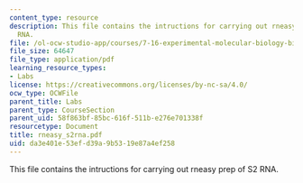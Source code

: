 ```yaml
---
content_type: resource
description: This file contains the intructions for carrying out rneasy prep of S2
  RNA.
file: /ol-ocw-studio-app/courses/7-16-experimental-molecular-biology-biotechnology-ii-spring-2005/da3e401e53efd39a9b5319e87a4ef258_rneasy_s2rna.pdf
file_size: 64647
file_type: application/pdf
learning_resource_types:
- Labs
license: https://creativecommons.org/licenses/by-nc-sa/4.0/
ocw_type: OCWFile
parent_title: Labs
parent_type: CourseSection
parent_uid: 58f863bf-85bc-616f-511b-e276e701338f
resourcetype: Document
title: rneasy_s2rna.pdf
uid: da3e401e-53ef-d39a-9b53-19e87a4ef258
---
```

This file contains the intructions for carrying out rneasy prep of S2 RNA.